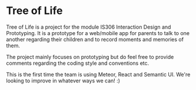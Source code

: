 # Tree of Life
Tree of Life is a project for the module IS306 Interaction Design and Prototyping. It is a prototype for a web/mobile app for parents to talk to one another regarding their children and to record moments and memories of them.

The project mainly focuses on prototyping but do feel free to provide comments regarding the coding style and conventions etc.

This is the first time the team is using Meteor, React and Semantic UI. We're looking to improve in whatever ways we can! :)